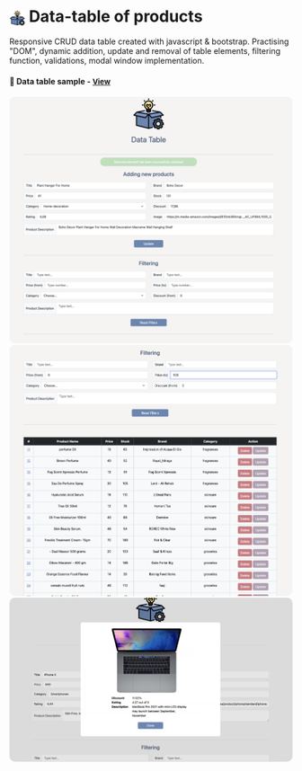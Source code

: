 # <span><img src="./images/new-product.png" alt=star style="height: 1em; vertical-align: middle;"></span> Data-table of products

Responsive CRUD data table created with javascript & bootstrap. Practising "DOM", dynamic addition, update and removal of table elements, filtering function, validations, modal window implementation.

<h4>🔹  Data table sample - <a href="https://simonakom.github.io/crud-products-data-table/index.html" style="font-size:small;">View</a><h4>

<div style="text-align: center;">
    <img src="./images/mainPage.png" alt="table" style="border-radius: 10px; display: inline-block;" />
    <img src="./images/filtering.png" alt="modal" style="border-radius: 10px; display: inline-block;" />
    <img src="./images/modal.png" alt="modal" style="border-radius: 10px; display: inline-block;" />
</div>










